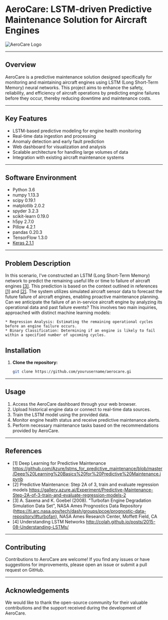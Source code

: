 # AeroCare: LSTM-driven Predictive Maintenance Solution for Aircraft Engines

![AeroCare Logo](https://repository-images.githubusercontent.com/367575779/6244d500-b563-11eb-81bf-4152336a0af8)

---

## Overview

AeroCare is a predictive maintenance solution designed specifically for monitoring and maintaining aircraft engines using LSTM (Long Short-Term Memory) neural networks. This project aims to enhance the safety, reliability, and efficiency of aircraft operations by predicting engine failures before they occur, thereby reducing downtime and maintenance costs.

---

## Key Features

- LSTM-based predictive modeling for engine health monitoring
- Real-time data ingestion and processing
- Anomaly detection and early fault prediction
- Web dashboard for visualization and analysis
- Scalable architecture for handling large volumes of data
- Integration with existing aircraft maintenance systems

---

## Software Environment
* Python 3.6
* numpy 1.13.3
* scipy 0.19.1
* matplotlib 2.0.2
* spyder 3.2.3
* scikit-learn 0.19.0
* h5py 2.7.0 
* Pillow 4.2.1 
* pandas 0.20.3
* TensorFlow 1.3.0
* [Keras 2.1.1](https://keras.io)

---

## Problem Description
In this scenario, I've constructed an LSTM (Long Short-Term Memory) network to predict the remaining useful life or time to failure of aircraft engines <a href="https://ti.arc.nasa.gov/tech/dash/groups/pcoe/prognostic-data-repository/#turbofan">[3]</a>. This prediction is based on the context outlined in references <a href="https://github.com/Azure/lstms_for_predictive_maintenance/blob/master/Deep%20Learning%20Basics%20for%20Predictive%20Maintenance.ipynb">[1]</a> and <a href="https://gallery.azure.ai/Experiment/Predictive-Maintenance-Step-2A-of-3-train-and-evaluate-regression-models-2">[2]</a>.
The system utilizes simulated aircraft sensor data to forecast the future failure of aircraft engines, enabling proactive maintenance planning.
Can we anticipate the failure of an in-service aircraft engine by analyzing its operational data and past failure events? 
This involves two main inquiries, approached with distinct machine learning models:

	* Regression Analysis: Estimating the remaining operational cycles before an engine failure occurs.
	* Binary Classification: Determining if an engine is likely to fail within a specified number of upcoming cycles.

## Installation

1. **Clone the repository:**

    ```sh
    git clone https://github.com/yourusername/aerocare.gi
    ```
---

## Usage

1. Access the AeroCare dashboard through your web browser.
2. Upload historical engine data or connect to real-time data sources.
3. Train the LSTM model using the provided data.
4. Monitor engine health status and receive predictive maintenance alerts.
5. Perform necessary maintenance tasks based on the recommendations provided by AeroCare.

---

## References

- [1] Deep Learning for Predictive Maintenance https://github.com/Azure/lstms_for_predictive_maintenance/blob/master/Deep%20Learning%20Basics%20for%20Predictive%20Maintenance.ipynb
- [2] Predictive Maintenance: Step 2A of 3, train and evaluate regression models https://gallery.azure.ai/Experiment/Predictive-Maintenance-Step-2A-of-3-train-and-evaluate-regression-models-2
- [3] A. Saxena and K. Goebel (2008). "Turbofan Engine Degradation Simulation Data Set", NASA Ames Prognostics Data Repository (https://ti.arc.nasa.gov/tech/dash/groups/pcoe/prognostic-data-repository/#turbofan), NASA Ames Research Center, Moffett Field, CA 
- [4] Understanding LSTM Networks http://colah.github.io/posts/2015-08-Understanding-LSTMs/

---

## Contributing

Contributions to AeroCare are welcome! If you find any issues or have suggestions for improvements, please open an issue or submit a pull request on GitHub.

---

## Acknowledgements

We would like to thank the open-source community for their valuable contributions and the support received during the development of AeroCare.
